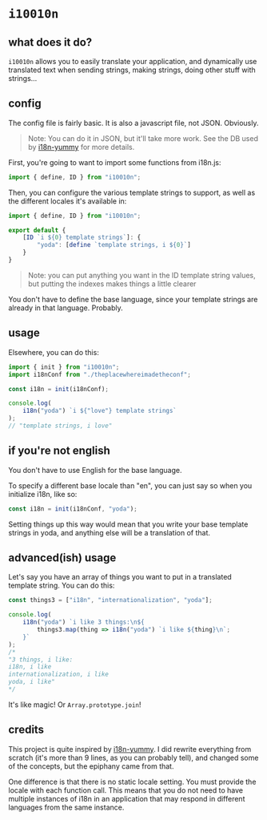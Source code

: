 # `i10010n`
## what does it do?
`i10010n` allows you to easily translate your application, and dynamically use translated text when sending strings, making strings, doing other stuff with strings...

## config
The config file is fairly basic. It is also a javascript file, not JSON. Obviously.
> Note: You can do it in JSON, but it'll take more work. See the DB used by [i18n-yummy](https://github.com/WebReflection/i18n-yummy) for more details.

First, you're going to want to import some functions from i18n.js:

```js
import { define, ID } from "i10010n";
```

Then, you can configure the various template strings to support, as well as the different locales it's available in:

```js
import { define, ID } from "i10010n";

export default {
    [ID `i ${0} template strings`]: {
        "yoda": [define `template strings, i ${0}`]
    }
}
```
> Note: you can put anything you want in the ID template string values, but putting the indexes makes things a little clearer

You don't have to define the base language, since your template strings are already in that language. Probably.

## usage

Elsewhere, you can do this:

```js
import { init } from "i10010n";
import i18nConf from "./theplacewhereimadetheconf";

const i18n = init(i18nConf);

console.log(
    i18n("yoda") `i ${"love"} template strings`
);
// "template strings, i love"
```

## if you're not english
You don't have to use English for the base language.

To specify a different base locale than "en", you can just say so when you initialize i18n, like so:

```js
const i18n = init(i18nConf, "yoda");
```

Setting things up this way would mean that you write your base template strings in yoda, and anything else will be a translation of that.

## advanced(ish) usage
Let's say you have an array of things you want to put in a translated template string. You can do this:

```js
const things3 = ["i18n", "internationalization", "yoda"];

console.log(
    i18n("yoda") `i like 3 things:\n${
        things3.map(thing => i18n("yoda") `i like ${thing}\n`;
    }`
);
/*
"3 things, i like:
i18n, i like
internationalization, i like
yoda, i like"
*/
```

It's like magic! Or `Array.prototype.join`!

## credits
This project is quite inspired by [i18n-yummy](https://github.com/WebReflection/i18n-yummy). I did rewrite everything from scratch (it's more than 9 lines, as you can probably tell), and changed some of the concepts, but the epiphany came from that.

One difference is that there is no static locale setting. You must provide the locale with each function call. This means that you do not need to have multiple instances of i18n in an application that may respond in different languages from the same instance.
